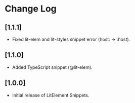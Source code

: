 # Change Log

## [1.1.1]

- Fixed lit-elem and lit-styles snippet error (host: -> :host).

## [1.1.0]

- Added TypeScript snippet (@lit-elem).

## [1.0.0]

- Initial release of LitElement Snippets.

